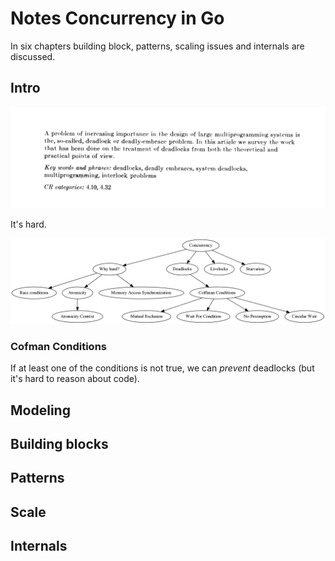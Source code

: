# Notes Concurrency in Go

In six chapters building block, patterns, scaling issues and internals are discussed.

## Intro

![](images/deadly-embrace.png)

It's hard.

![](mch1.png)

### Cofman Conditions

If at least one of the conditions is not true, we can *prevent* deadlocks (but
it's hard to reason about code).

## Modeling

## Building blocks

## Patterns

## Scale

## Internals


